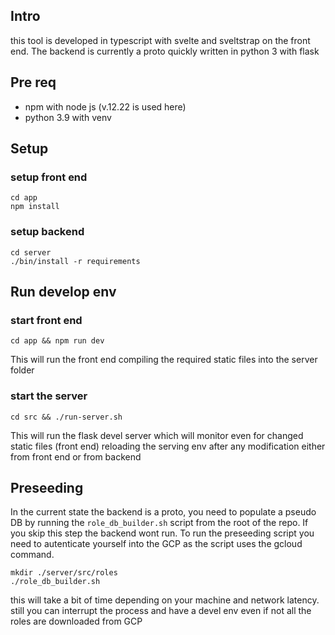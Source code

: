 ## Intro

this tool is developed in typescript with svelte and sveltstrap on the front end. The backend is currently a proto quickly written in python 3 with flask

## Pre req

* npm with node js (v.12.22 is used here)
* python 3.9 with venv

## Setup

### setup front end
 
```
cd app
npm install
```

### setup backend

```
cd server
./bin/install -r requirements
```

## Run develop env

### start front end

```
cd app && npm run dev
```
This will run the front end compiling the required static files into the server folder

### start the server

```
cd src && ./run-server.sh
```

This will run the flask devel server which will monitor even for changed static files (front end) reloading the serving env after any modification either from front end or from backend

## Preseeding

In the current state the backend is a proto, you need to populate a pseudo DB by running the `role_db_builder.sh` script from the root of the repo. If you skip this step the backend wont run. To run the preseeding script you need to autenticate yourself into the GCP as the script uses the gcloud command.

```
mkdir ./server/src/roles
./role_db_builder.sh
```

this will take a bit of time depending on your machine and network latency. still you can interrupt the process and have a devel env even if not all the roles are downloaded from GCP